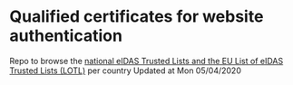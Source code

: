 # Qualified certificates for website authentication 
 Repo to browse the [national eIDAS Trusted Lists and the EU List of eIDAS Trusted Lists (LOTL)](https://webgate.ec.europa.eu/tl-browser/#/) per country 
Updated at Mon 05/04/2020 
